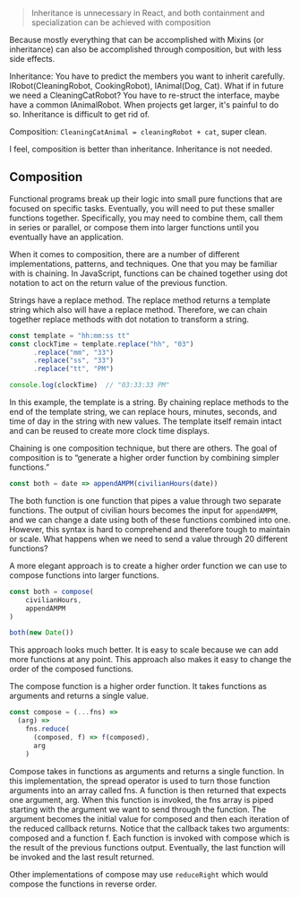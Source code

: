 > Inheritance is unnecessary in React, and both containment and specialization can be achieved with composition

Because mostly everything that can be accomplished with Mixins (or inheritance) can also be accomplished through composition, but with less side effects.

Inheritance: You have to predict the members you want to inherit carefully. IRobot(CleaningRobot, CookingRobot), IAnimal(Dog, Cat). What if in future we need a CleaningCatRobot? You have to re-struct the interface, maybe have a common IAnimalRobot. When projects get larger, it's painful to do so. Inheritance is difficult to get rid of.

Composition: `CleaningCatAnimal = cleaningRobot + cat`, super clean. 

I feel, composition is better than inheritance. Inheritance is not needed.

## Composition

Functional programs break up their logic into small pure functions that are focused on specific tasks. Eventually, you will need to put these smaller functions together. Specifically, you may need to combine them, call them in series or parallel, or compose them into larger functions until you eventually have an application.

When it comes to composition, there are a number of different implementations, patterns, and techniques. One that you may be familiar with is chaining. In JavaScript, functions can be chained together using dot notation to act on the return value of the previous function.

Strings have a replace method. The replace method returns a template string which also will have a replace method. Therefore, we can chain together replace methods with dot notation to transform a string.

```javascript
const template = "hh:mm:ss tt"
const clockTime = template.replace("hh", "03")
      .replace("mm", "33")
      .replace("ss", "33")
      .replace("tt", "PM")

console.log(clockTime)  // "03:33:33 PM"
```

In this example, the template is a string. By chaining replace methods to the end of the template string, we can replace hours, minutes, seconds, and time of day in the string with new values. The template itself remain intact and can be reused to create more clock time displays.

Chaining is one composition technique, but there are others. The goal of composition is to “generate a higher order function by combining simpler functions.”

```javascript
const both = date => appendAMPM(civilianHours(date))
```

The both function is one function that pipes a value through two separate functions. The output of civilian hours becomes the input for `appendAMPM`, and we can change a date using both of these functions combined into one. However, this syntax is hard to comprehend and therefore tough to maintain or scale. What happens when we need to send a value through 20 different functions?

A more elegant approach is to create a higher order function we can use to compose functions into larger functions.

```javascript
const both = compose(
    civilianHours,
    appendAMPM
)

both(new Date())
```

This approach looks much better. It is easy to scale because we can add more functions at any point. This approach also makes it easy to change the order of the composed functions.

The compose function is a higher order function. It takes functions as arguments and returns a single value.

```javascript
const compose = (...fns) => 
  (arg) => 
    fns.reduce(
      (composed, f) => f(composed),
      arg
    )  

```

Compose takes in functions as arguments and returns a single function. In this implementation, the spread operator is used to turn those function arguments into an array called fns. A function is then returned that expects one argument, arg. When this function is invoked, the fns array is piped starting with the argument we want to send through the function. The argument becomes the initial value for composed and then each iteration of the reduced callback returns. Notice that the callback takes two arguments: composed and a function f. Each function is invoked with compose which is the result of the previous functions output. Eventually, the last function will be invoked and the last result returned.

Other implementations of compose may use `reduceRight` which would compose the functions in reverse order.

